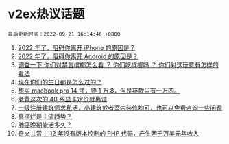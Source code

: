 # v2ex热议话题

`最后更新时间：2022-09-21 16:14:46 +0800`

1. [2022 年了，阻碍你离开 iPhone 的原因是？](https://www.v2ex.com/t/881633)
1. [2022 年了，阻碍你离开 Android 的原因是？](https://www.v2ex.com/t/881790)
1. [调查一下 
你们对禁售槟榔怎么看 ？
你们吃槟榔吗 ？
你们对这玩意有怎样的看法](https://www.v2ex.com/t/881832)
1. [现在你们的生日都是怎么过的？](https://www.v2ex.com/t/881820)
1. [想买 macbook pro 14 寸，要 1 万 8，但是存款只有一万四。](https://www.v2ex.com/t/881852)
1. [老黄这次的 40 系显卡定价就离谱](https://www.v2ex.com/t/881739)
1. [一级注册建筑师求私活，小建筑或者室内装修均可，也可以免费咨询一些问题](https://www.v2ex.com/t/881735)
1. [真摆烂是主流趋势？](https://www.v2ex.com/t/881792)
1. [肺癌晚期能活多久？](https://www.v2ex.com/t/881757)
1. [奇文共赏： 12 年没有版本控制的 PHP 代码，产生两千万美元年收入](https://www.v2ex.com/t/881625)

